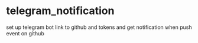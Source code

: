 # telegram_notification
set up telegram bot link to github and tokens and get notification when push event on github
